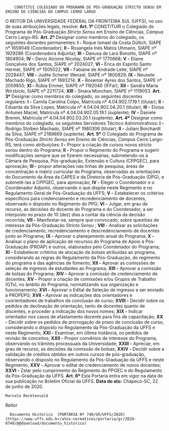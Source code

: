         CONSTITUI COLEGIADO DO PROGRAMA DE PÓS-GRADUAÇÃO STRICTO SENSU EM ENSINO DE CIÊNCIAS DO CAMPUS CERRO LARGO  

 O REITOR DA UNIVERSIDADE FEDERAL DA FRONTEIRA SUL (UFFS), no uso de suas atribuições legais, resolve:   **Art. 1º**  CONSTITUIR o Colegiado do Programa de Pós-Graduação *Stricto Sensu*  em Ensino de Ciências, *Campus*  Cerro Largo-RS.   **Art. 2º**  Designar como membros do colegiado, os seguintes docentes permanentes: **I -**  Roque Ismael da Costa Güllich, SIAPE nº 1659049 (Coordenador); **II -**  Rosangela Inês Matos Uhmann, SIAPE nº 1929286 (Coordenadora Adjunta); **III -**  Danusa de Lara Bonotto, SIAPE nº 1804904; **IV -**  Deniz Alcione Nicolay, SIAPE nº 1770668; **V -**  Eliane Gonçalves dos Santos, SIAPE nº 2024027; **VI -**  Érica do Espirito Santo Hermel, SIAPE nº 1505022; **VII -**  Fabiane de Andrade Leite, SIAPE nº 2028447; **VIII -**  Judite Scherer Wenzel, SIAPE nº 1800829; **IX -**  Neusete Machado Rigo, SIAPE nº 1893214; **X -**  Rosemar Ayres dos Santos, SIAPE nº 2059850; **XI -**  Rúbia Emmer, SIAPE nº 1192040 (IFFar); **XII -**  Sandra Maria Wirzbicki, SIAPE nº 2211724; **XIII -**  Sinara München, SIAPE nº 1119053.   **Art. 3º**  Designar como membros do colegiado, os seguintes discentes regulares: **I -**  Camila Carolina Colpo, Matrícula nº 4.04.902.17.19.1 (titular); **II -**  Eduarda da Silva Lopes, Matrícula nº 4.04.04.902.04.20.1 (titular); **III -**  Eloisa Antunes Maciel, Matrícula nº 4.04.04.902.05.19.1 (suplente); **IV -**  Daniele Bremm, Matrícula nº 4.04.04.902.03.20.1 (suplente).   **Art. 4º**  Designar como membros do colegiado, os seguintes Servidores Técnico Administrativos: **I -**  Rodrigo Stolben Machado, SIAPE nº 1980306 (titular); **II -**  Juliani Borchardt da Silva, SIAPE nº 2189669 (suplente).   **Art. 5º**  O Colegiado do Programa de Pós-Graduação *Stricto Sensu*  em Ensino de Ciências, *Campus*  Cerro Largo-RS, terá como atribuições: **I -**  Propor a criação de cursos novos *stricto sensu*  dentro do Programa; **II -**  Propor o Regimento do Programa e sugerir modificações sempre que se fizerem necessárias, submetendo-os à Câmara de Pesquisa, Pós-graduação, Extensão e Cultura (CPPGEC), para aprovação; **III -**  propor alterações nas linhas de pesquisa, áreas de concentração e matriz curricular do Programa, observadas as orientações do Documento da Área da CAPES e da Diretoria de Pós-Graduação (DPG), e submetê-las à CPPGEC, para aprovação; **IV -**  Eleger o Coordenador e o Coordenador Adjunto, observando o que dispõe neste Regimento e no Regulamento Geral de Pós-Graduação da UFFS; **V -**  Estabelecer os critérios específicos para credenciamento e recredenciamento de docentes, observado o disposto no Regimento do PPG; **VI -**  Julgar, em grau de recurso, as decisões do docente do Programa e do Coordenador, a ser interposto no prazo de 10 (dez) dias a contar da ciência da decisão recorrida; **VII -**  Manifestar-se, sempre que convocado, sobre questões de interesse da Pós-Graduação *Stricto Sensu* ; **VIII -**  Analisar as solicitações de credenciamento, recredenciamento e descredenciamento de docentes junto ao Programa; **IX -**  Aprovar o planejamento anual do Programa; **X -**  Analisar o plano de aplicação de recursos do Programa de Apoio à Pós-Graduação (PROAP) e outros, elaborados pelo Coordenador do Programa; **XI -**  Estabelecer critérios de alocação de bolsas atribuídas ao programa, considerando as regras do Regulamento da Pós-Graduação, do regimento do programa e das agências de fomento; **XII -**  Aprovar as comissões de seleção de ingresso de estudantes ao Programa; **XIII -**  Aprovar a comissão de bolsas do Programa; **XIV -**  Aprovar a comissão de credenciamento de docentes; **XV -**  Propor a criação de comissões e/ou Grupos de Trabalho (GTs), no âmbito do Programa, normatizando sua organização e funcionamento; **XVI -**  Aprovar o Edital de Seleção de ingresso a ser enviado à PROPEPG; **XVII -**  Aprovar as indicações dos orientadores e coorientadores de trabalhos de conclusão de curso; **XVIII -**  Decidir sobre os pedidos de declinação de orientação, tanto de docentes quanto de discentes, e proceder a indicação dos novos nomes; **XIX -**  Indicar orientador nos casos de afastamento docente para fins de capacitação; **XX -**  Decidir sobre os pedidos de prorrogação de prazo de conclusão de curso, considerando o disposto no Regulamento da Pós-Graduação da UFFS e neste Regimento; **XXI -**  Examinar, em última instância, os pedidos de revisão de conceitos; **XXII -**  Propor convênios de interesse do Programa, observando os trâmites processuais da Universidade; **XXIII -**  Apreciar, em grau de recurso, as decisões da comissão de bolsas; **XXIV -**  Decidir sobre a validação de créditos obtidos em outros cursos de pós-graduação, observando o disposto no Regulamento da Pós-Graduação da UFFS e neste Regimento; **XXV -**  Aprovar o edital de credenciamento de novos docentes; **XXVI -**  Zelar pelo cumprimento do Regimento do PPGEC e do Regulamento da Pós-Graduação da UFFS.   **Art. 6º**  Esta Portaria entra em vigor na data de sua publicação no Boletim Oficial da UFFS.      **Data do ato:** Chapecó-SC, 22 de junho de 2020.   
 

    Marcelo Recktenvald   
 Reitor 

      Documento Histórico  [PORTARIA Nº 740/GR/UFFS/2020](https://www.uffs.edu.br/atos-normativos/portaria/gr/2020-0740/@@download/documento_historico)     
      